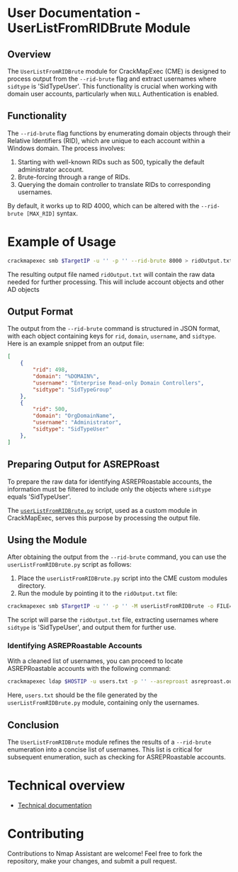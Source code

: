 # User Documentation -  UserListFromRIDBrute Module

## Overview
The `UserListFromRIDBrute` module for CrackMapExec (CME) is designed to process output from the `--rid-brute` flag and extract usernames where `sidtype` is 'SidTypeUser'. This functionality is crucial when working with domain user accounts, particularly when `NULL` Authentication is enabled.

## Functionality
The `--rid-brute` flag functions by enumerating domain objects through their Relative Identifiers (RID), which are unique to each account within a Windows domain. The process involves:

1. Starting with well-known RIDs such as 500, typically the default administrator account.
2. Brute-forcing through a range of RIDs.
3. Querying the domain controller to translate RIDs to corresponding usernames.

By default, it works up to RID 4000, which can be altered with the `--rid-brute [MAX_RID]` syntax.

# Example of Usage
```bash
crackmapexec smb $TargetIP -u '' -p '' --rid-brute 8000 > ridOutput.txt
```

The resulting output file named `ridOutput.txt` will contain the raw data needed for further processing. This will include account objects and other AD objects

## Output Format
The output from the `--rid-brute` command is structured in JSON format, with each object containing keys for `rid`, `domain`, `username`, and `sidtype`. Here is an example snippet from an output file:

```json
[
    {
        "rid": 498,
        "domain": "%DOMAIN%",
        "username": "Enterprise Read-only Domain Controllers",
        "sidtype": "SidTypeGroup"
    },
    {
        "rid": 500,
        "domain": "OrgDomainName",
        "username": "Administrator",
        "sidtype": "SidTypeUser"
    },
]
```
## Preparing Output for ASREPRoast

To prepare the raw data for identifying ASREPRoastable accounts, the information must be filtered to include only the objects where `sidtype` equals 'SidTypeUser'. 

The [`userListFromRIDBrute.py`](userListFromRIDBrute.py) script, used as a custom module in CrackMapExec, serves this purpose by processing the output file.

## Using the Module

After obtaining the output from the `--rid-brute` command, you can use the `userListFromRIDBrute.py` script as follows:

1. Place the `userListFromRIDBrute.py` script into the CME custom modules directory.
2. Run the module by pointing it to the `ridOutput.txt` file:

```bash
crackmapexec smb $TargetIP -u '' -p '' -M userListFromRIDBrute -o FILE=<rid_brute_output_file>
```

The script will parse the `ridOutput.txt` file, extracting usernames where `sidtype` is 'SidTypeUser', and output them for further use.

### Identifying ASREPRoastable Accounts

With a cleaned list of usernames, you can proceed to locate ASREPRoastable accounts with the following command:

```bash
crackmapexec ldap $HOSTIP -u users.txt -p '' --asreproast asreproast.out --kdcHost OrgDomainName
```

Here, `users.txt` should be the file generated by the `userListFromRIDBrute.py` module, containing only the usernames.

## Conclusion

The `UserListFromRIDBrute` module refines the results of a `--rid-brute` enumeration into a concise list of usernames. This list is critical for subsequent enumeration, such as checking for ASREPRoastable accounts.

# Technical overview
- [Technical documentation](TECHNICAL-DOCUMENTATION.md)

# Contributing
Contributions to Nmap Assistant are welcome! Feel free to fork the repository, make your changes, and submit a pull request.